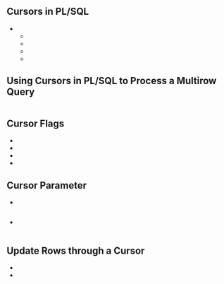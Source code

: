 
## Cursors in PL/SQL
<ul>
  <li>
    <ul>
      <li></li>
      <li></li>
      <li></li>
      <li></li>
    </ul>
  </li>
</ul>

## Using Cursors in PL/SQL to Process a Multirow Query
``` pgsql

```

## Cursor Flags
<ul>
  <li></li>
  <li></li>
  <li></li>
  <li></li>
</ul>

## Cursor Parameter
<ul>
  <li></li>
</ul>

``` pgsql

```

<ul>
  <li></li>
</ul>

``` pgsql

```

## Update Rows through a Cursor
<ul>
  <li></li>
  <li></li>
</ul>

``` pgsql

```

